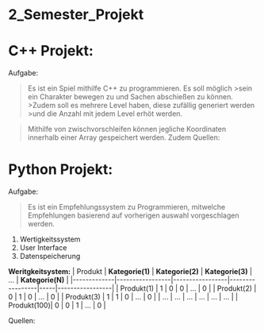 # 2_Semester_Projekt

# C++ Projekt:
Aufgabe:
>Es ist ein Spiel mithilfe C++ zu programmieren. Es soll möglich >sein ein Charakter bewegen zu und Sachen abschießen zu können. >Zudem soll es mehrere Level haben, diese zufällig generiert werden >und die Anzahl mit jedem Level erhöt werden.

>Mithilfe von zwischvorschleifen können jegliche Koordinaten innerhalb einer Array gespeichert werden. Zudem 
Quellen:


# Python Projekt:
Aufgabe:
>Es ist ein Empfehlungssystem zu Programmieren, mitwelche Empfehlungen basierend auf vorherigen auswahl vorgeschlagen werden.
1. Wertigkeitssystem
2. User Interface
3. Datenspeicherung

**Weritgkeitsystem:**
| Produkt     | **Kategorie(1)** | **Kategorie(2)** | **Kategorie(3)** | ... | **Kategorie(N)** |
|-------------|-----------------|-----------------|-----------------|-----|-----------------|
| Produkt(1)  | 1               | 0               | 0               | ... | 0               |
| Produkt(2)  | 0               | 1               | 0               | ... | 0               |
| Produkt(3)  | 1               | 1               | 0               | ... | 0               |
| ...         | ...             | ...             | ...             | ... | ...             |
| Produkt(100)| 0               | 0               | 1               | ... | 0               |

Quellen:
